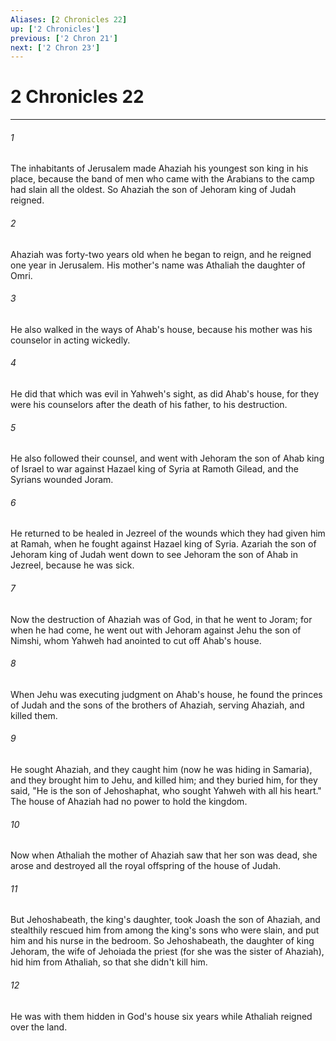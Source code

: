 ```yaml
---
Aliases: [2 Chronicles 22]
up: ['2 Chronicles']
previous: ['2 Chron 21']
next: ['2 Chron 23']
---
```

# 2 Chronicles 22
***





###### 1 

The inhabitants of Jerusalem made Ahaziah his youngest son king in his place, because the band of men who came with the Arabians to the camp had slain all the oldest. So Ahaziah the son of Jehoram king of Judah reigned. 



###### 2 

Ahaziah was forty-two years old when he began to reign, and he reigned one year in Jerusalem. His mother's name was Athaliah the daughter of Omri. 



###### 3 

He also walked in the ways of Ahab's house, because his mother was his counselor in acting wickedly. 



###### 4 

He did that which was evil in Yahweh's sight, as did Ahab's house, for they were his counselors after the death of his father, to his destruction. 



###### 5 

He also followed their counsel, and went with Jehoram the son of Ahab king of Israel to war against Hazael king of Syria at Ramoth Gilead, and the Syrians wounded Joram. 



###### 6 

He returned to be healed in Jezreel of the wounds which they had given him at Ramah, when he fought against Hazael king of Syria. Azariah the son of Jehoram king of Judah went down to see Jehoram the son of Ahab in Jezreel, because he was sick. 



###### 7 

Now the destruction of Ahaziah was of God, in that he went to Joram; for when he had come, he went out with Jehoram against Jehu the son of Nimshi, whom Yahweh had anointed to cut off Ahab's house. 



###### 8 

When Jehu was executing judgment on Ahab's house, he found the princes of Judah and the sons of the brothers of Ahaziah, serving Ahaziah, and killed them. 



###### 9 

He sought Ahaziah, and they caught him (now he was hiding in Samaria), and they brought him to Jehu, and killed him; and they buried him, for they said, "He is the son of Jehoshaphat, who sought Yahweh with all his heart." The house of Ahaziah had no power to hold the kingdom. 



###### 10 

Now when Athaliah the mother of Ahaziah saw that her son was dead, she arose and destroyed all the royal offspring of the house of Judah. 



###### 11 

But Jehoshabeath, the king's daughter, took Joash the son of Ahaziah, and stealthily rescued him from among the king's sons who were slain, and put him and his nurse in the bedroom. So Jehoshabeath, the daughter of king Jehoram, the wife of Jehoiada the priest (for she was the sister of Ahaziah), hid him from Athaliah, so that she didn't kill him. 



###### 12 

He was with them hidden in God's house six years while Athaliah reigned over the land.
